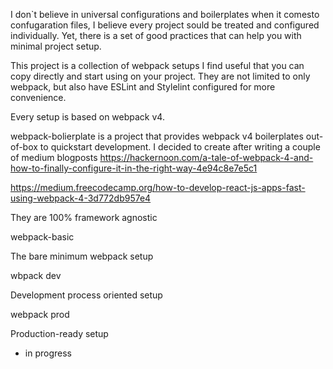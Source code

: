 I don`t believe in universal configurations and boilerplates when it comesto confugaration files, I believe every project sould be treated and configured individually.
Yet, there is a set of good practices that can help you with minimal project setup.

This project is a collection of webpack setups I find useful that you can copy directly and start using on your project.
They are not limited to only webpack, but also have ESLint and Stylelint configured for more convenience.

Every setup is based on webpack v4.

webpack-bolierplate
is a project that provides webpack v4 boilerplates out-of-box to quickstart development.
I decided to create after writing a couple of medium blogposts
https://hackernoon.com/a-tale-of-webpack-4-and-how-to-finally-configure-it-in-the-right-way-4e94c8e7e5c1

https://medium.freecodecamp.org/how-to-develop-react-js-apps-fast-using-webpack-4-3d772db957e4

They are 100% framework agnostic

webpack-basic

The bare minimum webpack setup

wbpack dev

Development process oriented setup

webpack prod

Production-ready setup

- in progress
